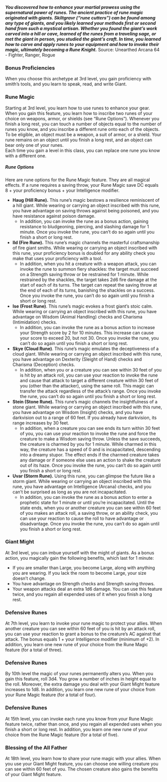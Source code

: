 ***You discovered how to enhance your martial prowess using the supernatural power of runes. The ancient practice of rune magic originated with giants. Skiltgravr (“rune cutters”) can be found among any type of giants, and you likely learned your methods first or second hand from such a mystical artisan. Whether you found the giant’s work carved into a hill or cave, learned of the runes from a traveling sage, or met the giant in person, you studied the giant’s craft. In time, you learned how to carve and apply runes to your equipment and how to invoke their magic, ultimately becoming a Rune Knight.***
Source: Unearthed Arcana 64 - Fighter, Ranger, Rogue
### Bonus Proficiencies
When you choose this archetype at 3rd level, you gain proficiency with smith’s tools, and you learn to speak, read, and write Giant.
### Rune Magic
Starting at 3rd level, you learn how to use runes to enhance your gear. When you gain this feature, you learn how to inscribe two runes of your choice on weapons, armor, or shields (see “Rune Options”).
Whenever you finish a long rest, you can touch a number of objects equal to the number of runes you know, and you inscribe a different rune onto each of the objects. To be eligible, an object must be a weapon, a suit of armor, or a shield.
Your rune remains on an object until you finish a long rest, and an object can bear only one of your runes.  
Each time you gain a level in this class, you can replace one rune you know with a different one.
##### Rune Options
Here are rune options for the Rune Magic feature. They are all magical effects. If a rune requires a saving throw, your Rune Magic save DC equals 8 + your proficiency bonus + your Intelligence modifier.
* **Haug (Hill Rune).** This rune’s magic bestows a resilience reminiscent of a hill giant. While wearing or carrying an object inscribed with this rune, you have advantage on saving throws against being poisoned, and you have resistance against poison damage.
	+ In addition, you can invoke the rune as a bonus action, gaining resistance to bludgeoning, piercing, and slashing damage for 1 minute. Once you invoke the rune, you can’t do so again until you finish a short or long rest.
* **Ild (Fire Rune).** This rune’s magic channels the masterful craftsmanship of fire giant smiths. While wearing or carrying an object inscribed with this rune, your proficiency bonus is doubled for any ability check you make that uses your proficiency with a tool.
	+ In addition, when you hit a creature with a weapon attack, you can invoke the rune to summon fiery shackles: the target must succeed on a Strength saving throw or be restrained for 1 minute. While restrained by the shackles, the target takes 2d6 fire damage at the start of each of its turns. The target can repeat the saving throw at the end of each of its turns, banishing the shackles on a success. Once you invoke the rune, you can’t do so again until you finish a short or long rest.
* **Ise (Frost Rune)**. This rune’s magic evokes a frost giant’s stoic calm. While wearing or carrying an object inscribed with this rune, you have advantage on Wisdom (Animal Handling) checks and Charisma (Intimidation) checks.
	+ In addition, you can invoke the rune as a bonus action to increase your Strength score by 2 for 10 minutes. This increase can cause your score to exceed 20, but not 30. Once you invoke the rune, you can’t do so again until you finish a short or long rest.
* **Skye (Cloud Rune)**. This rune’s magic emulates the deceptiveness of a cloud giant. While wearing or carrying an object inscribed with this rune, you have advantage on Dexterity (Sleight of Hand) checks and Charisma (Deception) checks.
	+ In addition, when you or a creature you can see within 30 feet of you is hit by an attack roll, you can use your reaction to invoke the rune and cause that attack to target a different creature within 30 feet of you (other than the attacker), using the same roll. This magic can transfer the attack regardless of the attack’s range. Once you invoke the rune, you can’t do so again until you finish a short or long rest.
* **Stein (Stone Rune).** This rune’s magic channels the insightfulness of a stone giant. While wearing or carrying an object inscribed with this rune, you have advantage on Wisdom (Insight) checks, and you have darkvision out to a range of 60 feet. If you already have darkvision, its range increases by 30 feet.
	+ In addition, when a creature you can see ends its turn within 30 feet of you, you can use your reaction to invoke the rune and force the creature to make a Wisdom saving throw. Unless the save succeeds, the creature is charmed by you for 1 minute. While charmed in this way, the creature has a speed of 0 and is incapacitated, descending into a dreamy stupor. The effect ends if the charmed creature takes any damage or if someone else uses an action to shake the creature out of its haze. Once you invoke the rune, you can’t do so again until you finish a short or long rest.
* **Uvar (Storm Rune).** Using this rune, you can glimpse the future like a storm giant. While wearing or carrying an object inscribed with this rune, you have advantage on Intelligence (Arcana) checks, and you can’t be surprised as long as you are not incapacitated.
	+ In addition, you can invoke the rune as a bonus action to enter a prophetic state for 1 minute or until you’re incapacitated. Until the state ends, when you or another creature you can see within 60 feet of you makes an attack roll, a saving throw, or an ability check, you can use your reaction to cause the roll to have advantage or disadvantage. Once you invoke the rune, you can’t do so again until you finish a short or long rest.
### Giant Might
At 3rd level, you can imbue yourself with the might of giants. As a bonus action, you magically gain the following benefits, which last for 1 minute:
* If you are smaller than Large, you become Large, along with anything you are wearing. If you lack the room to become Large, your size doesn’t change.
* You have advantage on Strength checks and Strength saving throws.
* Your weapon attacks deal an extra 1d6 damage.
You can use this feature twice, and you regain all expended uses of it when you finish a long rest.
### Defensive Runes
At 7th level, you learn to invoke your rune magic to protect your allies. When another creature you can see within 60 feet of you is hit by an attack roll, you can use your reaction to grant a bonus to the creature’s AC against that attack. The bonus equals 1 + your Intelligence modifier (minimum of +2).
In addition, you learn one new rune of your choice from the Rune Magic feature (for a total of three).
### Defensive Runes
By 10th level the magic of your runes permanently alters you. When you gain this feature, roll 3d4. You grow a number of inches in height equal to the roll. Moreover, the extra damage you deal with your Giant Might feature increases to 1d8. In addition, you learn one new rune of your choice from your Rune Magic feature (for a total of four).
### Defensive Runes
At 15th level, you can invoke each rune you know from your Rune Magic feature twice, rather than once, and you regain all expended uses when you finish a short or long rest.
In addition, you learn one new rune of your choice from the Rune Magic feature (for a total of five).
### Blessing of the All Father
At 18th level, you learn how to share your rune magic with your allies. When you use your Giant Might feature, you can choose one willing creature you can see within 60 feet of you. The chosen creature also gains the benefits of your Giant Might feature.